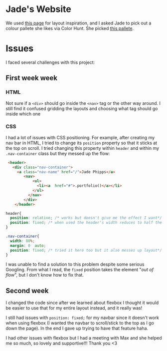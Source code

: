 <!-- headings -->
<!-- # Heading 1 
## gives h2
### gives heading 3 etc -->

# Jade's Website
We used [this page](https://manparvesh.com/ "web template") for layout inspiration, and I asked Jade to pick out a colour pallete she likes via Color Hunt. She picked [this pallete](https://colorhunt.co/palette/264477 "Color Hunt pallete").

# Issues
I faced several challenges with this project:

## First week week
### HTML
Not sure if a `<div>` should go inside the `<nav>` tag or the other way around. I still find it confused gridding the layouts and choosing what tag should go inside which one

### CSS
I had a lot of issues with CSS positioning. For example, after creating my nav bar in HTML, I tried to change its `position` property so that it sticks at the top on scroll. I tried changing this property within `header` and within my `.nav-container` class but they messed up the flow: 

```html
 <header>
   <div class="nav-container">
     <a class="nav-name" href="/">Jade Phipps</a>
        <nav>
            <ul>
              <li><a  href="#">.portfolio()</a></li>
            </ul>
          </nav>
        </div>
    </header>
```

```CSS
header{
  position: relative; /* works but doesn't give me the effect I want*/
  position: fixed; /* when used the header's width reduces to half the screen to the left */
}

.nav-container{
  width: 80%;
  margin: 0  auto;
  position: fixed; /* tried it here too but it also messes up layout*/
}
```
I was unable to find a solution to this problem despite some serious Googling. From what I read, the `fixed` position takes the element "*out of flow*", but I don't know how to fix that. 

## Second week

I changed the code since after we learned about flexbox I thought it would be easier to use that for my entire layout instead, and it really was! 

I still had issues with `position: fixed;` for my navbar since it doesn't work when using flexbox (I wanted the navbar to scroll/stick to the top as I go down the page). In the end I gave up trying to have that feature haha. 


I  had other issues  with flexbox but I had a meeting with Max and she helped me so much, so lovely and supportive!!! Thank you <3 


